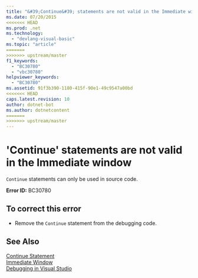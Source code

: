 ```yaml
---
title: "&#39;Continue&#39; statements are not valid in the Immediate window"
ms.date: 07/20/2015
<<<<<<< HEAD
ms.prod: .net
ms.technology: 
  - "devlang-visual-basic"
ms.topic: "article"
=======
>>>>>>> upstream/master
f1_keywords: 
  - "BC30780"
  - "vbc30780"
helpviewer_keywords: 
  - "BC30780"
ms.assetid: 91f3b390-1180-415f-90e1-49c9547a00bd
<<<<<<< HEAD
caps.latest.revision: 10
author: dotnet-bot
ms.author: dotnetcontent
=======
>>>>>>> upstream/master
---
```

# &#39;Continue&#39; statements are not valid in the Immediate window
`Continue` statements can only be used in source code.  
  
 **Error ID:** BC30780  
  
## To correct this error  
  
-   Remove the `Continue` statement from the debugging code.  
  
## See Also  
 [Continue Statement](../../visual-basic/language-reference/statements/continue-statement.md)  
 [Immediate Window](/visualstudio/ide/reference/immediate-window)  
 [Debugging in Visual Studio](/visualstudio/debugger/debugging-in-visual-studio)
